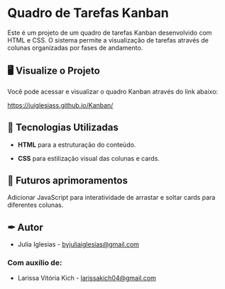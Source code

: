 





<h1>Quadro de Tarefas Kanban</h1>
Este é um projeto de um quadro de tarefas Kanban desenvolvido com HTML e CSS. O sistema permite a visualização de tarefas através de colunas organizadas por fases de andamento.

<h2>🖥️ Visualize o Projeto</h2>
Você pode acessar e visualizar o quadro Kanban através do link abaixo:

https://juiglesiass.github.io/Kanban/

<h2>🚀 Tecnologias Utilizadas</h2>

* **HTML** para a estruturação do conteúdo.

* **CSS** para estilização visual das colunas e cards.

<h2>📌 Futuros aprimoramentos</h2>
Adicionar JavaScript para interatividade de arrastar e soltar cards para diferentes colunas.

<h2>✒ Autor</h2>

* Julia Iglesias - byjuliaiglesias@gmail.com
<h3>Com auxílio de:</h3>

* Larissa Vitória Kich - larissakich04@gmail.com
